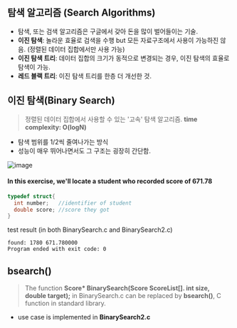 ## 탐색 알고리즘 (Search Algorithms)

* 탐색, 또는 검색 알고리즘은 구글에서 갖아 돈을 많이 벌어들이는 기술.
* **이진 탐색**: 놀라운 효율로 검색을 수행 but 모든 자료구조에서 사용이 가능하진 않음. (정렬된 데이터 집합에서만 사용 가능)
* **이진 탐색 트리**: 데이터 집합의 크기가 동적으로 변경되는 경우, 이진 탐색의 효율로 탐색이 가능.
* **레드 블랙 트리**: 이진 탐색 트리를 한층 더 개선한 것.

## 이진 탐색(Binary Search)
> 정렬된 데이터 집합에서 사용할 수 있는 '고속' 탐색 알고리즘. **time complexity: O(logN)**

* 탐색 범위를 1/2씩 줄여나가는 방식
* 성능이 매우 뛰어나면서도 그 구조는 굉장히 간단함.

![image](https://user-images.githubusercontent.com/22133824/145482790-5ff451cd-b5c9-4200-8dab-d2aaf6bd1737.png)

#### In this exercise, we'll locate a student who recorded score of 671.78
```C
typedef struct{
  int number;   //identifier of student
  double score; //score they got
}
```
test result (in both BinarySearch.c and BinarySearch2.c)
```
found: 1780 671.780000 
Program ended with exit code: 0
```
## bsearch()
> The function <b>Score* BinarySearch(Score ScoreList[]. int size, double target);</b> in BinarySearch.c can be replaced by **bsearch()**, C function in standard library.

* use case is implemented in <b>BinarySearch2.c</b>
